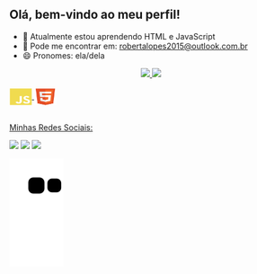 ##  Olá, bem-vindo ao meu perfil!
- 🔭 Atualmente estou aprendendo HTML e JavaScript
- 🌱 Pode me encontrar em: robertalopes2015@outlook.com.br
- 😄 Pronomes: ela/dela 

<div align="center">	
  <a href="https://github.com/roberticess">
  <img height="180em" src="https://github-readme-stats.vercel.app/api?username=roberticess&show_icons=true&theme=radical&include_all_commits=true&count_private=true"/>
  <img height="150em" src="https://github-readme-stats.vercel.app/api/top-langs/?username=roberticess&layout=compact&langs_count=7&theme=radical"/>
</div>
<div style="display: inline_block"><br>	
  <img align="center" alt="Rafa-Js" height="30" width="40" src="https://raw.githubusercontent.com/devicons/devicon/master/icons/javascript/javascript-plain.svg">
  <img align="center" alt="Rafa-HTML" height="30" width="40" src="https://raw.githubusercontent.com/devicons/devicon/master/icons/html5/html5-original.svg">
</div>
<br>
<p>
  Minhas Redes Sociais: 
</p>

<div> 	
  <a href="https://www.facebook.com/roberticess" target="_blank"><img src="https://img.shields.io/badge/Facebook-1877F2?style=for-the-badge&logo=facebook&logoColor=white" target="_blank"/></a>
  <a href=https://www.instagram.com/roberticess/?hl=pt-br" target="_blank"><img src="https://img.shields.io/badge/-Instagram-%23E4405F?style=for-the-badge&logo=instagram&logoColor=white" target="_blank"></a>
  <a href="https://www.linkedin.com/in/roberta-lopes-9735a1225/target="_blank"><img src="https://img.shields.io/badge/-LinkedIn-%230077B5?style=for-the-badge&logo=linkedin&logoColor=white" target="_blank"></a> 
 
  ![Snake animation](https://github.com/rafaballerini/rafaballerini/blob/output/github-contribution-grid-snake.svg)
 
</div>
